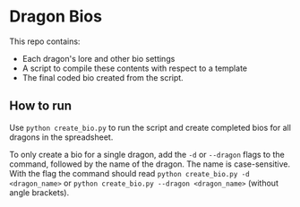 # Dragon Bios

This repo contains:
- Each dragon's lore and other bio settings
- A script to compile these contents with respect to a template
- The final coded bio created from the script.

## How to run

Use `python create_bio.py` to run the script and create completed bios for all dragons in the spreadsheet.

To only create a bio for a single dragon, add the `-d` or `--dragon` flags to the command, followed by the name of the dragon. The name is case-sensitive. With the flag the command should read `python create_bio.py -d <dragon_name>` or `python create_bio.py --dragon <dragon_name>` (without angle brackets).
